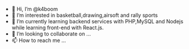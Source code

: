 - 👋 Hi, I’m @k4boom
- 👀 I’m interested in basketball,drawing,airsoft and rally sports
- 🌱 I’m currently learning backend services with PHP,MySQL and Nodejs while learning front-end with React.js.
- 💞️ I’m looking to collaborate on ...
- 📫 How to reach me ...

<!---
k4boom/k4boom is a ✨ special ✨ repository because its `README.md` (this file) appears on your GitHub profile.
You can click the Preview link to take a look at your changes.
--->
